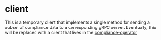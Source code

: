 # client

This is a temporary client that implements a single method for sending a subset
of compliance data to a corresponding gRPC server. Eventually, this will be
replaced with a client that lives in the
[compliance-operator](https://github.com/ComplianceAsCode/compliance-operator/pull/2)
